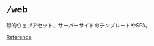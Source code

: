 # ```/web```

静的ウェブアセット、サーバーサイドのテンプレートやSPA。

[Reference](https://github.com/golang-standards/project-layout/tree/master/web)
